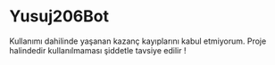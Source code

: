 # Yusuj206Bot

Kullanımı dahilinde yaşanan kazanç kayıplarını kabul etmiyorum. Proje halindedir kullanılmaması şiddetle tavsiye edilir !
